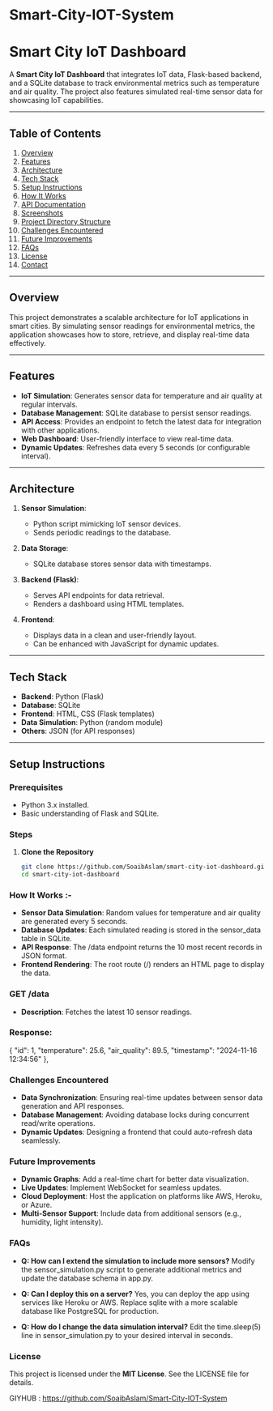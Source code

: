 # Smart-City-IOT-System
# Smart City IoT Dashboard

A **Smart City IoT Dashboard** that integrates IoT data, Flask-based backend, and a SQLite database 
to track environmental metrics such as temperature and air quality. The project also features simulated 
real-time sensor data for showcasing IoT capabilities.

---

## Table of Contents

1. [Overview](#overview)
2. [Features](#features)
3. [Architecture](#architecture)
4. [Tech Stack](#tech-stack)
5. [Setup Instructions](#setup-instructions)
6. [How It Works](#how-it-works)
7. [API Documentation](#api-documentation)
8. [Screenshots](#screenshots)
9. [Project Directory Structure](#project-directory-structure)
10. [Challenges Encountered](#challenges-encountered)
11. [Future Improvements](#future-improvements)
12. [FAQs](#faqs)
13. [License](#license)
14. [Contact](#contact)

---

## Overview

This project demonstrates a scalable architecture for IoT applications in smart cities. By simulating 
sensor readings for environmental metrics, the application showcases how to store, retrieve, and display 
real-time data effectively.

---

## Features

- **IoT Simulation**: Generates sensor data for temperature and air quality at regular intervals.
- **Database Management**: SQLite database to persist sensor readings.
- **API Access**: Provides an endpoint to fetch the latest data for integration with other applications.
- **Web Dashboard**: User-friendly interface to view real-time data.
- **Dynamic Updates**: Refreshes data every 5 seconds (or configurable interval).

---

## Architecture

1. **Sensor Simulation**:
   - Python script mimicking IoT sensor devices.
   - Sends periodic readings to the database.

2. **Data Storage**:
   - SQLite database stores sensor data with timestamps.

3. **Backend (Flask)**:
   - Serves API endpoints for data retrieval.
   - Renders a dashboard using HTML templates.

4. **Frontend**:
   - Displays data in a clean and user-friendly layout.
   - Can be enhanced with JavaScript for dynamic updates.

---

## Tech Stack

- **Backend**: Python (Flask)
- **Database**: SQLite
- **Frontend**: HTML, CSS (Flask templates)
- **Data Simulation**: Python (random module)
- **Others**: JSON (for API responses)

---

## Setup Instructions

### Prerequisites

- Python 3.x installed.
- Basic understanding of Flask and SQLite.

### Steps

1. **Clone the Repository**
   ```bash
   git clone https://github.com/SoaibAslam/smart-city-iot-dashboard.git
   cd smart-city-iot-dashboard

### How It Works :-

- **Sensor Data Simulation**: Random values for temperature and air quality are generated every 5 seconds.
- **Database Updates**: Each simulated reading is stored in the sensor_data table in SQLite.
- **API Response**: The /data endpoint returns the 10 most recent records in JSON format.
- **Frontend Rendering**: The root route (/) renders an HTML page to display the data.

### GET /data
- **Description**: Fetches the latest 10 sensor readings.

### Response:

  {
    "id": 1,
    "temperature": 25.6,
    "air_quality": 89.5,
    "timestamp": "2024-11-16 12:34:56"
  },


### Challenges Encountered

- **Data Synchronization**: Ensuring real-time updates between sensor data generation and API responses.
- **Database Management**: Avoiding database locks during concurrent read/write operations.
- **Dynamic Updates**: Designing a frontend that could auto-refresh data seamlessly.


### Future Improvements

- **Dynamic Graphs**: Add a real-time chart for better data visualization.
- **Live Updates**: Implement WebSocket for seamless updates.
- **Cloud Deployment**: Host the application on platforms like AWS, Heroku, or Azure.
- **Multi-Sensor Support**: Include data from additional sensors (e.g., humidity, light intensity).


### FAQs
- **Q: How can I extend the simulation to include more sensors?**
       Modify the sensor_simulation.py script to generate additional metrics and update the database schema in app.py.

- **Q: Can I deploy this on a server?**
    Yes, you can deploy the app using services like Heroku or AWS. Replace sqlite with a more scalable database like
    PostgreSQL for production.

- **Q: How do I change the data simulation interval?**
    Edit the time.sleep(5) line in sensor_simulation.py to your desired interval in seconds.

### License
This project is licensed under the **MIT License**. See the LICENSE file for details.

GIYHUB : https://github.com/SoaibAslam/Smart-City-IOT-System



